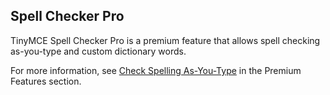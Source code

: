 ## Spell Checker Pro

TinyMCE Spell Checker Pro is a premium feature that allows spell checking as-you-type and custom dictionary words.

For more information, see [Check Spelling As-You-Type](../../enterprise/check-spelling/) in the Premium Features section.
